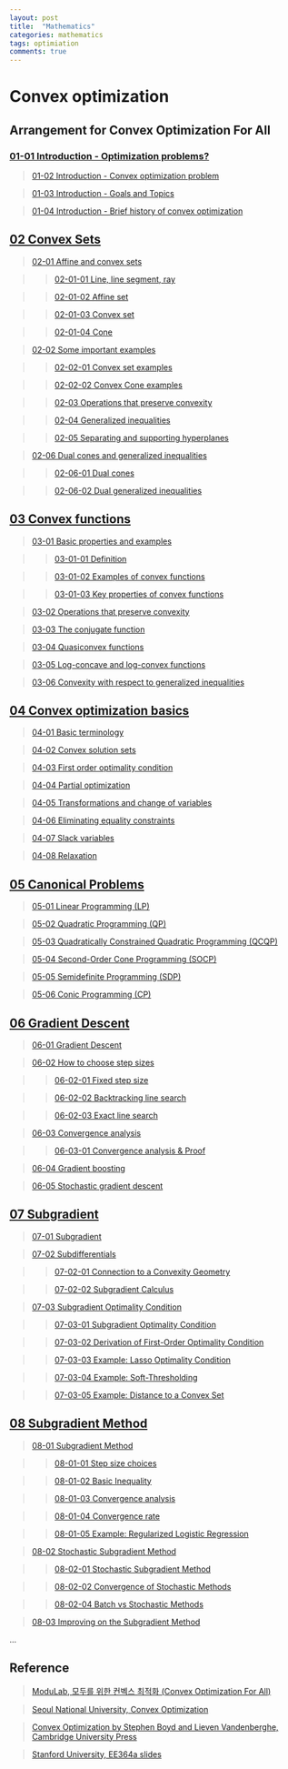 ```yaml
---
layout: post
title:  "Mathematics"
categories: mathematics
tags: optimiation
comments: true
---
```


# Convex optimization

## Arrangement for Convex Optimization For All


### [01-01 Introduction - Optimization problems?](https://www.evernote.com/l/AqN3jKgAC3JOmZGuM6dG3GELVwxOyScxiMk)

> [01-02 Introduction - Convex optimization problem](https://www.evernote.com/l/AqNlPB4WSMpAw4dtOcKs797P6egO_f7ZNvM)

> [01-03 Introduction - Goals and Topics](https://www.evernote.com/l/AqNzX2T7XtpF9ZYLmPAxS5-vQkjctYkbK3M)

> [01-04 Introduction -  Brief history of convex optimization](https://www.evernote.com/l/AqMnB1fin1NMFJ1ukNCDDZMl6kXbFfqlwWc)


## [02 Convex Sets](https://www.evernote.com/l/AqPUR7PE7yZBcJU_tl02RF587FaalcPZavY)

> [02-01 Affine and convex sets](https://www.evernote.com/l/AqM548D6jOxPg6NgNrUAoNUq7VpoVLqPxus)

>> [02-01-01 Line, line segment, ray](https://www.evernote.com/l/AqOlv9_KpUxLq6rBmERV4Sfy733xgppguM8)

>> [02-01-02 Affine set](https://www.evernote.com/l/AqP6HCiC0ZRItrHnSGmd2uPP7x5U5u99afs)

>> [02-01-03 Convex set](https://www.evernote.com/l/AqP0XvEIQDdJL73CVOcp0iS7EHZCS2g255I)

>> [02-01-04 Cone](https://www.evernote.com/l/AqMUCar2fOtDXI1WYadCbgcJgXm-NKbvsL8)

> [02-02 Some important examples](https://www.evernote.com/l/AqNkPPWsjoVO8J2_c0wQXgBbcMn3xHJANKU)

>> [02-02-01 Convex set examples](https://www.evernote.com/l/AqPiDf_g9y1EloouhsD3TgDHnXljL6wxDUI)

>> [02-02-02 Convex Cone examples](https://www.evernote.com/l/AqNfitIN3w5JF7_0H7-Wcrd81E4Jzlgj0rA)

>> [02-03 Operations that preserve convexity](https://www.evernote.com/l/AqMrpGn3hO5Edae_levV8giLUF1tc8lR2xE)

>> [02-04 Generalized inequalities](https://www.evernote.com/l/AqM8a5MN4zdCFa6XstR89gs0bLMnO26M2eg)

>> [02-05 Separating and supporting hyperplanes](https://www.evernote.com/l/AqPP45xyqz9JoImH_68_gCQ3nwrVKQK-GKQ)

> [02-06 Dual cones and generalized inequalities](https://www.evernote.com/l/AqPcOFReqohH3rQi1x_qBaXiVcjtAm-FU4M)

>> [02-06-01 Dual cones](https://www.evernote.com/l/AqN7bvHmlcFDB55ZRduuFZHQlqOGZSVkoE0)

>> [02-06-02 Dual generalized inequalities](https://www.evernote.com/l/AqOxJXTKfyVHo5PJ2yOVvWudRA9plCLJFCg)


## [03 Convex functions](https://www.evernote.com/l/AqPxsHjfWqNIPICmS2mexCmewwQ5oS5QVxs)

> [03-01 Basic properties and examples](https://www.evernote.com/l/AqPgNhuBWkBP_Zm-LzP-O6ug85mEQcVYTXU)

>> [03-01-01 Definition](https://www.evernote.com/l/AqPPrKi08elGaaQHC-bprHVCI7YnCB3KmxU)

>> [03-01-02 Examples of convex functions](https://www.evernote.com/l/AqNkmni2KzZKg7ocLRi_qUikj4dokbnXl4E)

>> [03-01-03 Key properties of convex functions](https://www.evernote.com/l/AqOm95aXaDFFXZ5f3jHxR2p4ic7TQODV2no)

> [03-02 Operations that preserve convexity](https://www.evernote.com/l/AqNeK1NhtelOeLRd0I2Hr2FiXpjXxtcNyOI)

> [03-03 The conjugate function](https://www.evernote.com/l/AqOnKW7icRNOHoMeDIxH3jsipwzlkgrl_Fk)

> [03-04 Quasiconvex functions](https://www.evernote.com/l/AqOkyIoYmjlEYpTZcXGyoZCgNOblBDyehsQk)

> [03-05 Log-concave and log-convex functions](https://www.evernote.com/l/AqNRwpZ5BtRDx4l7ySffzvCqYGDbqqnME7k)

> [03-06 Convexity with respect to generalized inequalities](https://www.evernote.com/l/AqN-mSFCg5VJpJYLvZc-cGWqkWpEKj4EHYw)


## [04 Convex optimization basics](https://www.evernote.com/l/AqOhey_P6HJIDqGuZbColrU1ewEoucGp-do)

> [04-01 Basic terminology](https://www.evernote.com/l/AqNWe7Mce69JGIw8yTJ1_XRacRsW9XoqtPc)

> [04-02 Convex solution sets](https://www.evernote.com/l/AqNxb4MoxINC05Rq73FJZE5fhwsCvnWuWv4)

> [04-03 First order optimality condition](https://www.evernote.com/l/AqNxy7CQ-HBPMLJws3oL5FNUUpgI1RoN8XU)

> [04-04 Partial optimization](https://www.evernote.com/l/AqPJAobL_5JDjYwonAGr6_bc-EzqePrwXLI)

> [04-05 Transformations and change of variables](https://www.evernote.com/l/AqM122LimbpCAZh-TIJF7jtVdPM8HICXN4I)

> [04-06 Eliminating equality constraints](https://www.evernote.com/l/AqNp4MRZaYZPjLeXQw_fF5loMq0McMSzXmE)

> [04-07 Slack variables](https://www.evernote.com/l/AqNM4iD4wp9HZYqXUE0z1sulEAfmLAuKXXs)

> [04-08 Relaxation](https://www.evernote.com/l/AqNIyy0w7DNG2riozOy5fl-9KYFANMaIAa0)


## [05 Canonical Problems](https://www.evernote.com/l/AqPQjk5lVDZO1re3hxbpSxjqip0FLj_Fq-Y)

> [05-01 Linear Programming (LP)](https://www.evernote.com/l/AqN4TxRWvtREJ5N4tMiMnVGgOivFBLRvjW8)

> [05-02 Quadratic Programming (QP)](https://www.evernote.com/l/AqPi_KDEbtJPHafsHxs3MzGLmTlsI6ar5rE)

> [05-03 Quadratically Constrained Quadratic Programming (QCQP)](https://www.evernote.com/l/AqORooEyDUVEpKfHlhYHYB4Ht-P4F08J1V8)

> [05-04 Second-Order Cone Programming (SOCP)](https://www.evernote.com/l/AqMQYYUr1SFOBLOOsEQ0ycsSG1eZq12uHes)

> [05-05 Semidefinite Programming (SDP)](https://www.evernote.com/l/AqMguzmSqDZFR5SGVPAdU8ptXZlNGqQ8u7U)

> [05-06 Conic Programming (CP)](https://www.evernote.com/l/AqPi0-Rp6GVNFrHLz9W4WZFBlbMzmfFGAwE)


## [06 Gradient Descent](https://www.evernote.com/l/AqORqZY_siZCIKP8-S8lCmFNkc2ZAM9Vk2o)

> [06-01 Gradient Descent](https://www.evernote.com/l/AqN1T6j8CspJ5J6fw0BjphQGQXZaj4yeb9o)

> [06-02 How to choose step sizes](https://www.evernote.com/l/AqMsECWYo0dB5Id44DJ2-R1k1EEUGOiffHU)

>> [06-02-01 Fixed step size](https://www.evernote.com/l/AqMOI0kYYuRMW7ghqEta5oiy1g2qchUs60c)

>> [06-02-02 Backtracking line search](https://www.evernote.com/l/AqNDfRDEoslOuqaezVkUoMa829qoWe0qOfE)

>> [06-02-03 Exact line search](https://www.evernote.com/l/AqMEApZoP7pFcq7HcTLODWQLt8ac0zzg2xc)

> [06-03 Convergence analysis](https://www.evernote.com/l/AqOkIERSBmtEyLWZpXL5W3vxC63iVY3lTi8)

>> [06-03-01 Convergence analysis & Proof](https://www.evernote.com/l/AqNedbTtVbZEw7lXHoxHmWO-3CZ7aLB-mBI)

> [06-04 Gradient boosting](https://www.evernote.com/l/AqO3qWgm9RZB-qYHJ5GJ9CYRM_4PhZFVYdU)

> [06-05 Stochastic gradient descent](https://www.evernote.com/l/AqM_VjBYffJFyo9yxoS8CWFheSBdfiMlMf4)


## [07 Subgradient](https://www.evernote.com/l/AqP_r70tn8JGSbH9JuAovYBLDP_CMHhSNHY)

> [07-01 Subgradient](https://www.evernote.com/l/AqNYqTD7kBtJbrDJzzi2XdhrINampQ2-a04)

> [07-02 Subdifferentials](https://www.evernote.com/l/AqMbESgZOr5MO61r6GgYSuaXpnf4isJsyYA)

>> [07-02-01 Connection to a Convexity Geometry](https://www.evernote.com/l/AqOLUAlJtMtHbY2kNC7Ra3fhHbak4PXhV5Q)

>> [07-02-02 Subgradient Calculus](https://www.evernote.com/l/AqNQtv8S-tBBVLe-9cbsGfduOuwc7UPo37Q)

> [07-03 Subgradient Optimality Condition](https://www.evernote.com/l/AqOIf7V6jTFIVIF6mIHU3_ej1K16i8VOOt0)

>> [07-03-01 Subgradient Optimality Condition](https://www.evernote.com/l/AqMaM2wqoAFKt6iNcOqCA2HqHTVDkvm6THw)

>> [07-03-02 Derivation of First-Order Optimality Condition](https://www.evernote.com/l/AqNwV03oqtRPEL5dNShre2-axCM1GkouHNM)

>> [07-03-03 Example: Lasso Optimality Condition](https://www.evernote.com/l/AqOZHxkYPd5FG7i2E4X-wYhkMI4odF-8NU0)

>> [07-03-04 Example: Soft-Thresholding](https://www.evernote.com/l/AqNIx_q-EilEqbXIGJ6Nww3wIl89M92Knac)

>> [07-03-05 Example: Distance to a Convex Set](https://www.evernote.com/l/AqNjlIY4uIxIb6DlbXZRzFdJoaR0KdqnXko)



## [08 Subgradient Method](https://www.evernote.com/l/AqOjlBysd69OMbt84W4f-dTu4KLkDw16oyQ)

> [08-01 Subgradient Method](https://www.evernote.com/l/AqMs61nXEzBNXZSueokyx3IeeH-BGRlfB3s)

>> [08-01-01 Step size choices](https://www.evernote.com/l/AqNDM9jnOdREqL2iLI8MYbfEnittoo_YlRw)

>> [08-01-02 Basic Inequality](https://www.evernote.com/l/AqOQkpI_2YlI5K8poR3NvzAzYQYqD_tE0JU)

>> [08-01-03 Convergence analysis](https://www.evernote.com/l/AqPeBNkEwg1DxrvUwCe5m_d_p6bPWnDyxdk)

>> [08-01-04 Convergence rate](https://www.evernote.com/l/AqO4kOBZmAJL4rl2nHYewHKz-044mbmTCY8)

>> [08-01-05 Example: Regularized Logistic Regression](https://www.evernote.com/l/AqPPbnyowPxApqMnjHi1fqsJuaz_yG016ao)

> [08-02 Stochastic Subgradient Method](https://www.evernote.com/l/AqOpJ1jnc_VO-ZK-RVHKZ1TGzCzXmEfJ2UA)

>> [08-02-01 Stochastic Subgradient Method](https://www.evernote.com/l/AqOZHxkYPd5FG7i2E4X-wYhkMI4odF-8NU0)

>> [08-02-02 Convergence of Stochastic Methods](https://www.evernote.com/l/AqMGtAf1UwNB_afnxzrW99iUChc3I407f54)

>> [08-02-04 Batch vs Stochastic Methods](https://www.evernote.com/l/AqNAd6oyUwZCeo_Y1yt2k48Y8zw99WcOYyI)

> [08-03 Improving on the Subgradient Method](https://www.evernote.com/l/AqNKP5HaeOJH76UKJC1V4fytuOF5Wg4HpyU)


...


## Reference

> [ModuLab, 모두를 위한 컨벡스 최적화 (Convex Optimization For All)](https://wikidocs.net/17052)

> [Seoul National University, Convex Optimization](http://erc-aci.snu.ac.kr/ko/node/39)

> [Convex Optimization by Stephen Boyd and Lieven Vandenberghe, Cambridge University Press](https://web.stanford.edu/~boyd/cvxbook/bv_cvxbook.pdf)

> [Stanford University, EE364a slides](https://web.stanford.edu/class/ee364a/lectures.html)


